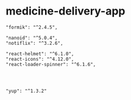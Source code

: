 # medicine-delivery-app

    "formik": "^2.4.5",

    "nanoid": "^5.0.4",
    "notiflix": "^3.2.6",

    "react-helmet": "^6.1.0",
    "react-icons": "^4.12.0",
    "react-loader-spinner": "^6.1.6",




    "yup": "^1.3.2"
